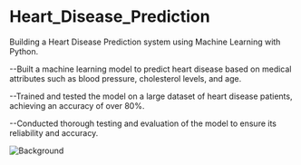 # Heart_Disease_Prediction
Building a Heart Disease Prediction system using Machine Learning with Python.

--Built a machine learning model to predict heart disease based on medical attributes such as blood pressure, cholesterol levels, and age.

--Trained and tested the model on a large dataset of heart disease patients, achieving an accuracy of over 80%.

--Conducted thorough testing and evaluation of the model to ensure its reliability and accuracy.

![Background](https://user-images.githubusercontent.com/94068096/190929783-4d91889e-1d08-4c1e-a6a8-45b1ca51fa31.png)
